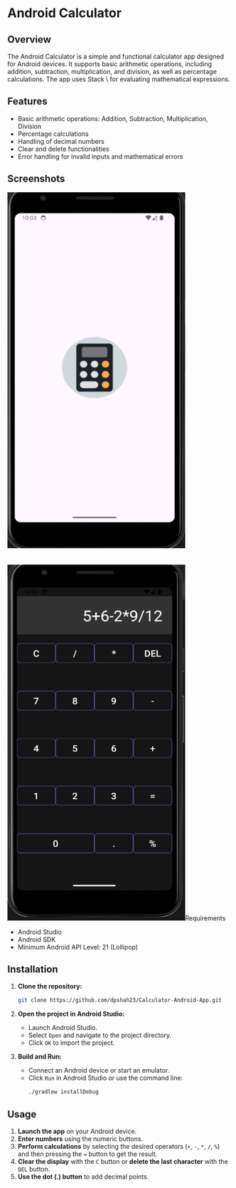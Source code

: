 # Android Calculator

## Overview

The Android Calculator is a simple and functional calculator app designed for Android devices. It supports basic arithmetic operations, including addition, subtraction, multiplication, and division, as well as percentage calculations. The app uses Stack \ for evaluating mathematical expressions.

## Features

- Basic arithmetic operations: Addition, Subtraction, Multiplication, Division
- Percentage calculations
- Handling of decimal numbers
- Clear and delete functionalities
- Error handling for invalid inputs and mathematical errors

## Screenshots

<img src="screenshots/screenshots1.png" alt="Home Screen" width="400" height="800"/>
<br><br>
<br>
<img src="screenshots/screenshots2.png" alt="Calculator Operations" width="400" height="800/>



## Requirements

- Android Studio
- Android SDK
- Minimum Android API Level: 21 (Lollipop)

## Installation

1. **Clone the repository:**
   ```bash
   git clone https://github.com/dpshah23/Calculator-Android-App.git
   ```

2. **Open the project in Android Studio:**
   - Launch Android Studio.
   - Select `Open` and navigate to the project directory.
   - Click `OK` to import the project.

3. **Build and Run:**
   - Connect an Android device or start an emulator.
   - Click `Run` in Android Studio or use the command line:
     ```bash
     ./gradlew installDebug
     ```

## Usage

1. **Launch the app** on your Android device.
2. **Enter numbers** using the numeric buttons.
3. **Perform calculations** by selecting the desired operators (`+`, `-`, `*`, `/`, `%`) and then pressing the `=` button to get the result.
4. **Clear the display** with the `C` button or **delete the last character** with the `DEL` button.
5. **Use the dot (.) button** to add decimal points.
